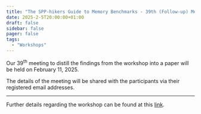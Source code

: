 ```yaml
---
title: "The SPP-hikers Guide to Memory Benchmarks - 39th (Follow-up) Meeting"
date: 2025-2-5T20:00:00+01:00
draft: false
sidebar: false
pager: false
tags:
  - "Workshops"
---
```


Our 39<sup>th</sup> meeting to distill the findings from the workshop into a paper will be held on February 11, 2025.

The details of the meeting will be shared with the participants via their registered email addresses.

---

Further details regarding the workshop can be found at this [link](/posts/mini-workshop_2023).

